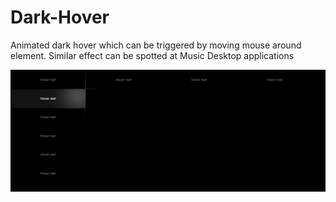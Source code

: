 # Dark-Hover
Animated dark hover which can be triggered by moving mouse around element. 
Similar effect can be spotted at Music Desktop applications

![alt text](https://raw.githubusercontent.com/moximilian/Dark-Hover/master/imaage.jpg)
